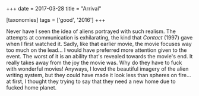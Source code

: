 +++
date = 2017-03-28
title = "Arrival"

[taxonomies]
tags = ['good', '2016']
+++

Never have I seen the idea of aliens portrayed with such realism. The
attempts at communication is exhilarating, the kind that *Contact*
(1997) gave when I first watched it. Sadly, like that earlier movie, the
movie focuses way too much on the lead\... I would have preferred more
attention given to the event. The worst of it is an ability that\'s
revealed towards the movie\'s end. It really takes away from the joy the
movie was. Why do they have to fuck with wonderful movies! Anyways, I
loved the beautiful imagery of the alien writing system, but they could
have made it look less than spheres on fire\... at first, I thought they
trying to say that they need a new home due to fucked home planet.
